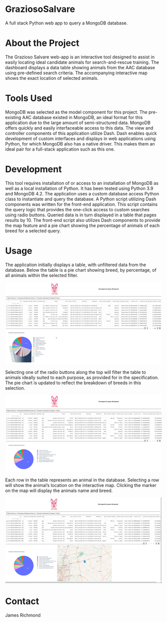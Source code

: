 # GraziosoSalvare
A full stack Python web app to query a MongoDB database.

# About the Project
The Grazioso Salvare web-app is an interactive tool designed to assist in easily locating ideal candidate animals for search-and-rescue training.  The dashboard displays a data table showing animals from the AAC database using pre-defined search criteria.  The accompanying interactive map shows the exact location of selected animals.

# Tools Used
MongoDB was selected as the model component for this project.  The pre-existing AAC database existed in MongoDB, an ideal format for this application due to the large amount of semi-structured data.  MongoDB offers quickly and easily interfaceable access to this data.
The view and controller components of this application utilize Dash.  Dash enables quick development of custom interfaces and displays in web applications using Python, for which MongoDB also has a native driver.  This makes them an ideal pair for a full-stack application such as this one.

# Development
This tool requires installation of or access to an installation of MongoDB as well as a local installation of Python.  It has been tested using Python 3.9 and MongoDB 4.2.
The application uses a custom database access Python class to instantiate and query the database.  A Python script utilizing Dash components was written for the front-end application.  This script contains the query logic that provides the one-click access to custom searches using radio buttons.  Queried data is in turn displayed in a table that pages results by 10.  The front-end script also utilizes Dash components to provide the map feature and a pie chart showing the percentage of animals of each breed for a selected query.

# Usage
The application initially displays a table, with unfiltered data from the database.  Below the table is a pie chart showing breed, by percentage, of all animals within the selected filter.

![](images/usage_1.png)

Selecting one of the radio buttons along the top will filter the table to animals ideally suited to each purpose, as provided for in the specification.  The pie chart is updated to reflect the breakdown of breeds in this selection.

![](images/usage_2.png)

Each row in the table represents an animal in the database.  Selecting a row will show the animal’s location on the interactive map.  Clicking the marker on the map will display the animals name and breed.

![](images/usage_3.png)

# Contact
James Richmond
